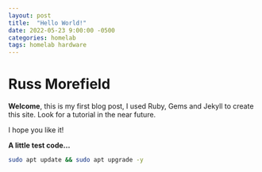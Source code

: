 ```yaml
---
layout: post
title:  "Hello World!"
date: 2022-05-23 9:00:00 -0500
categories: homelab
tags: homelab hardware
---
```


# Russ Morefield

**Welcome**, this is my first blog post, I used Ruby, Gems and Jekyll to create this site. Look for a tutorial in the near future.

I hope you like it!

**A little test code...**

```bash
sudo apt update && sudo apt upgrade -y
```